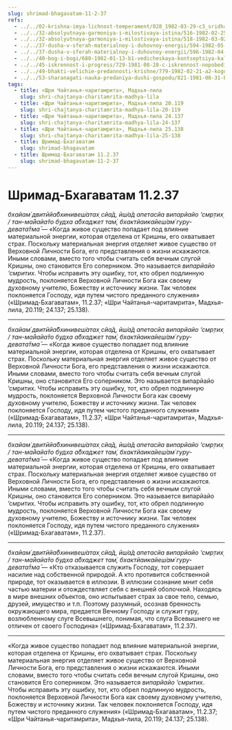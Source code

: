 ```yaml
---
slug: shrimad-bhagavatam-11-2-37
refs:
  - ../../02-krishna-imya-lichnost-temperament/028_1982-03-29-c3_sridharmj_filosofskoe_objasnenie_amoralnogo_povedenija_krishny.md
  - ../../32-absolyutnaya-garmoniya-i-milostivaya-istina/516-1982-02-25-a-b1-c3-b3-c1-c4-uchenie-shridhara-maharadzha-o-garmonii-i-istine.md
  - ../../32-absolyutnaya-garmoniya-i-milostivaya-istina/518-1982-03-02-b4-zabvenie-krishny-uporyadochennoe-sumasshestvie.md
  - ../../37-dusha-v-sferah-materialnoy-i-duhovnoy-energii/594-1982-05-01-a3-etapy-pogruzheniya-dushi-v-majyu-i-osvobozhdenie-ot-ee-vliyaniya.md
  - ../../37-dusha-v-sferah-materialnoy-i-duhovnoy-energii/596-1982-04-16-c8-d1-shiva-rudra-i-sada-shiva-kak-urovni-osvobozhdeniya-dushi.md
  - ../../40-bog-i-bogi/680-1982-01-13-b1-vedicheskaya-kontseptsiya-kali.md
  - ../../45-iskrennost-i-progress/729-1981-08-28-c-iskrennost-nepobedima.md
  - ../../49-bhakti-velichie-predannosti-krishne/779-1982-02-21-a2-kogda-sovershaemaya-deyatelnost-yavlyaetsya-karmoj-a-kogda-bhakti.md
  - ../../53-sharanagati-nauka-predaniya-dushi-gospodu/821-1981-08-31-b4-sharanagati-osnova-predannosti-bogu.md
tags:
  - title: «Шри Чайтанья-чаритамрита», Мадхья-лила
    slug: shri-chajtanya-charitamrita-madhya-lila
  - title: «Шри Чайтанья-чаритамрита», Мадхья-лила 20.119
    slug: shri-chajtanya-charitamrita-madhya-lila-20-119
  - title: «Шри Чайтанья-чаритамрита», Мадхья-лила 24.137
    slug: shri-chajtanya-charitamrita-madhya-lila-24-137
  - title: «Шри Чайтанья-чаритамрита», Мадхья-лила 25.138
    slug: shri-chajtanya-charitamrita-madhya-lila-25-138
  - title: Шримад-Бхагаватам
    slug: shrimad-bhagavatam
  - title: Шримад-Бхагаватам 11.2.37
    slug: shrimad-bhagavatam-11-2-37
---
```


# Шримад-Бхагаватам 11.2.37

*бхайам́ двитӣйа̄бхинивеш́атах̣ сйа̄д, ӣш́а̄д апетасйа випарйайо ‘смр̣тих̣ / тан-ма̄йайа̄то будха а̄бхаджет там́, бхактйаикайеш́ам́ гуру-девата̄тма̄* — «Когда живое существо попадает под влияние материальной энергии, которая отделена от Кришны, его охватывает страх. Поскольку материальная энергия отделяет живое существо от Верховной Личности Бога, его представления о жизни искажаются. Иными словами, вместо того чтобы считать себя вечным слугой Кришны, оно становится Его соперником. Это называется *випарйайо ’смритих*. Чтобы исправить эту ошибку, тот, кто обрел подлинную мудрость, поклоняется Верховной Личности Бога как своему духовному учителю, Божеству и источнику жизни. Так человек поклоняется Господу, идя путем чистого преданного служения» («Шримад-Бхагаватам», 11.2.37; «Шри Чайтанья-чаритамрита», Мадхья-лила, 20.119; 24.137; 25.138).

---

*бхайам́ двитӣйа̄бхинивеш́атах̣ сйа̄д, ӣш́а̄д апетасйа випарйайо ‘смр̣тих̣ / тан-ма̄йайа̄то будха а̄бхаджет там́, бхактйаикайеш́ам́ гуру-девата̄тма̄* — «Когда живое существо попадает под влияние материальной энергии, которая отделена от Кришны, его охватывает страх. Поскольку материальная энергия отделяет живое существо от Верховной Личности Бога, его представления о жизни искажаются. Иными словами, вместо того чтобы считать себя вечным слугой Кришны, оно становится Его соперником. Это называется випарйайо ’смритих. Чтобы исправить эту ошибку, тот, кто обрел подлинную мудрость, поклоняется Верховной Личности Бога как своему духовному учителю, Божеству и источнику жизни. Так человек поклоняется Господу, идя путем чистого преданного служения» («Шримад-Бхагаватам», 11.2.37; «Шри Чайтанья-чаритамрита», Мадхья-лила, 20.119; 24.137; 25.138).

---

*бхайам̇ двитӣйа̄бхинивеш́атах̣ сйа̄д, ӣш́а̄д апетасйа випарйайо ‘смр̣тих̣ / тан-ма̄йайа̄то будха а̄бхаджет там̇, бхактйаикайеш́ам̇ гуру-девата̄тма̄* — «Когда живое существо попадает под влияние материальной энергии, которая отделена от Кришны, его охватывает страх. Поскольку материальная энергия отделяет живое существо от Верховной Личности Бога, его представления о жизни искажаются. Иными словами, вместо того чтобы считать себя вечным слугой Кришны, оно становится Его соперником. Это называется випарйайо ’смритих. Чтобы исправить эту ошибку, тот, кто обрел подлинную мудрость, поклоняется Верховной Личности Бога как своему духовному учителю, Божеству и источнику жизни. Так человек поклоняется Господу, идя путем чистого преданного служения» («Шримад-Бхагаватам», 11.2.37).

---

*бхайам́ двитӣйа̄бхинивеш́атах̣ сйа̄д, ӣш́а̄д апетасйа випарйайо ‘смр̣тих̣ / тан-ма̄йайа̄то будха а̄бхаджет там́, бхактйаикайеш́ам́ гуру-девата̄тма̄* — «Кто отказывается служить Господу, тот совершает насилие над собственной природой. А кто противится собственной природе, тот оказывается в иллюзии. В иллюзии сознание мнит себя частью материи и отождествляет себя с внешней оболочкой. Находясь в мире внешних объектов, оно испытывает страх за свое тело, семью, друзей, имущество и т.п. Поэтому разумный, осознав бренность окружающего мира, предается Вечному Господу и служит гуру, возлюбленному слуге Всевышнего, понимая, что слуга Всевышнего не отличен от своего Господина» («Шримад-Бхагаватам», 11.2.37).

---

«Когда живое существо попадает под влияние материальной энергии, которая отделена от Кришны, его охватывает страх. Поскольку материальная энергия отделяет живое существо от Верховной Личности Бога, его представления о жизни искажаются. Иными словами, вместо того чтобы считать себя вечным слугой Кришны, оно становится Его соперником. Это называется *випарйайо ’смритих*. Чтобы исправить эту ошибку, тот, кто обрел подлинную мудрость, поклоняется Верховной Личности Бога как своему духовному учителю, Божеству и источнику жизни. Так человек поклоняется Господу, идя путем чистого преданного служения» («Шримад-Бхагаватам», 11.2.37; «Шри Чайтанья-чаритамрита», Мадхья-лила, 20.119; 24.137; 25.138).
